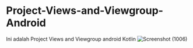 # Project-Views-and-Viewgroup-Android
Ini adalah Project Views and Viewgroup android Kotlin
![Screenshot (1006)](https://user-images.githubusercontent.com/93065357/215372722-ce0e8e5c-5dad-4070-b115-e550137f4b3e.png)

